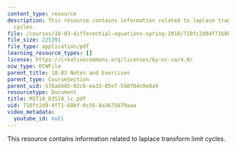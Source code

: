 ```yaml
---
content_type: resource
description: This resource contains information related to laplace transform limit
  cycles.
file: /courses/18-03-differential-equations-spring-2010/710fc2d94f7168bf0c568a3675679aaa_MIT18_03S10_lc.pdf
file_size: 225391
file_type: application/pdf
learning_resource_types: []
license: https://creativecommons.org/licenses/by-nc-sa/4.0/
ocw_type: OCWFile
parent_title: 18.03 Notes and Exercises
parent_type: CourseSection
parent_uid: 57bad402-02cb-ea33-05ef-548784c0e8a9
resourcetype: Document
title: MIT18_03S10_lc.pdf
uid: 710fc2d9-4f71-68bf-0c56-8a3675679aaa
video_metadata:
  youtube_id: null
---
```

This resource contains information related to laplace transform limit cycles.